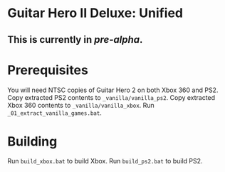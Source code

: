 # Guitar Hero II Deluxe: Unified

## This is currently in *pre-alpha*.

# Prerequisites
You will need NTSC copies of Guitar Hero 2 on both Xbox 360 and PS2.
Copy extracted PS2 contents to `_vanilla/vanilla_ps2`.
Copy extracted Xbox 360 contents to `_vanilla/vanilla_xbox`.
Run `_01_extract_vanilla_games.bat`.

# Building
Run `build_xbox.bat` to build Xbox.
Run `build_ps2.bat` to build PS2.